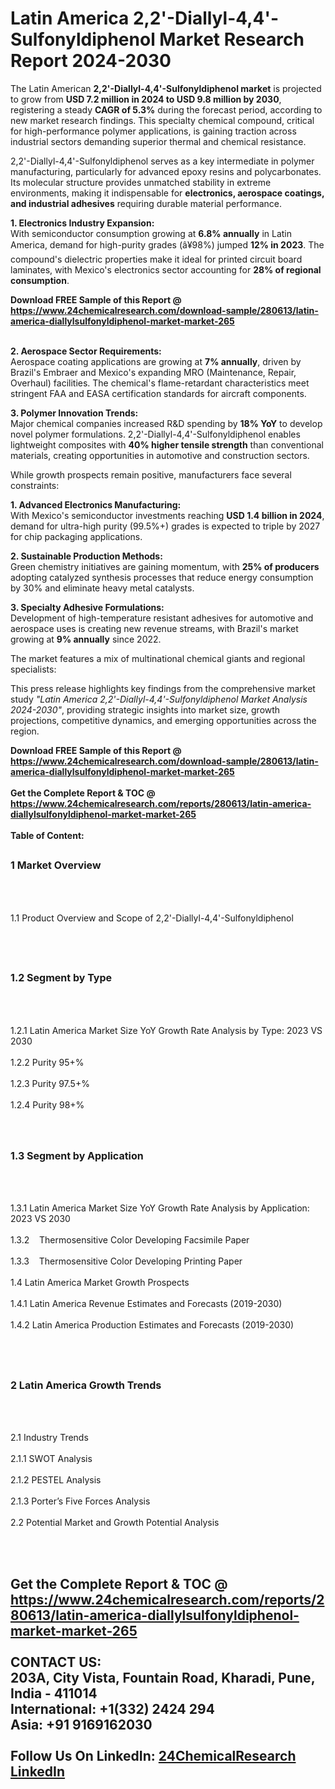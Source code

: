 <h1>Latin America 2,2'-Diallyl-4,4'-Sulfonyldiphenol Market Research Report 2024-2030</h1><p>The Latin American <strong>2,2'-Diallyl-4,4'-Sulfonyldiphenol market</strong> is projected to grow from <strong>USD 7.2 million in 2024 to USD 9.8 million by 2030</strong>, registering a steady <strong>CAGR of 5.3%</strong> during the forecast period, according to new market research findings. This specialty chemical compound, critical for high-performance polymer applications, is gaining traction across industrial sectors demanding superior thermal and chemical resistance.</p><p>2,2'-Diallyl-4,4'-Sulfonyldiphenol serves as a key intermediate in polymer manufacturing, particularly for advanced epoxy resins and polycarbonates. Its molecular structure provides unmatched stability in extreme environments, making it indispensable for <strong>electronics, aerospace coatings, and industrial adhesives</strong> requiring durable material performance.</p><p><strong>1. Electronics Industry Expansion:</strong><br>
With semiconductor consumption growing at <strong>6.8% annually</strong> in Latin America, demand for high-purity grades (â¥98%) jumped <strong>12% in 2023</strong>. The compound's dielectric properties make it ideal for printed circuit board laminates, with Mexico's electronics sector accounting for <strong>28% of regional consumption</strong>.</p><div><b>Download FREE Sample of this Report @ 
            <a href="https://www.24chemicalresearch.com/download-sample/280613/latin-america-diallylsulfonyldiphenol-market-market-265">
            https://www.24chemicalresearch.com/download-sample/280613/latin-america-diallylsulfonyldiphenol-market-market-265</a></b></div><br><p><strong>2. Aerospace Sector Requirements:</strong><br>
Aerospace coating applications are growing at <strong>7% annually</strong>, driven by Brazil's Embraer and Mexico's expanding MRO (Maintenance, Repair, Overhaul) facilities. The chemical's flame-retardant characteristics meet stringent FAA and EASA certification standards for aircraft components.</p><p><strong>3. Polymer Innovation Trends:</strong><br>
Major chemical companies increased R&amp;D spending by <strong>18% YoY</strong> to develop novel polymer formulations. 2,2'-Diallyl-4,4'-Sulfonyldiphenol enables lightweight composites with <strong>40% higher tensile strength</strong> than conventional materials, creating opportunities in automotive and construction sectors.</p><p>While growth prospects remain positive, manufacturers face several constraints:</p><p><strong>1. Advanced Electronics Manufacturing:</strong><br>
With Mexico's semiconductor investments reaching <strong>USD 1.4 billion in 2024</strong>, demand for ultra-high purity (99.5%+) grades is expected to triple by 2027 for chip packaging applications.</p><p><strong>2. Sustainable Production Methods:</strong><br>
Green chemistry initiatives are gaining momentum, with <strong>25% of producers</strong> adopting catalyzed synthesis processes that reduce energy consumption by 30% and eliminate heavy metal catalysts.</p><p><strong>3. Specialty Adhesive Formulations:</strong><br>
Development of high-temperature resistant adhesives for automotive and aerospace uses is creating new revenue streams, with Brazil's market growing at <strong>9% annually</strong> since 2022.</p><p>The market features a mix of multinational chemical giants and regional specialists:</p><p>This press release highlights key findings from the comprehensive market study <em>"Latin America 2,2'-Diallyl-4,4'-Sulfonyldiphenol Market Analysis 2024-2030"</em>, providing strategic insights into market size, growth projections, competitive dynamics, and emerging opportunities across the region.</p><div><b>Download FREE Sample of this Report @ 
            <a href="https://www.24chemicalresearch.com/download-sample/280613/latin-america-diallylsulfonyldiphenol-market-market-265">
            https://www.24chemicalresearch.com/download-sample/280613/latin-america-diallylsulfonyldiphenol-market-market-265</a></b></div><br><div><b>Get the Complete Report & TOC @ 
            <a href="https://www.24chemicalresearch.com/reports/280613/latin-america-diallylsulfonyldiphenol-market-market-265">
            https://www.24chemicalresearch.com/reports/280613/latin-america-diallylsulfonyldiphenol-market-market-265</a></b></div><br>
            <b>Table of Content:</b><p><h2><span style="font-size:16px"><strong>1 Market Overview&nbsp;&nbsp; &nbsp;</strong></span></h2><br />
<br />
<p>1.1 Product Overview and Scope of 2,2'-Diallyl-4,4'-Sulfonyldiphenol&nbsp;</p><br />
<br />
<h2><strong><span style="font-size:16px">1.2 Segment by Type&nbsp;&nbsp; &nbsp;</span></strong></h2><br />
<br />
<p>1.2.1 Latin America Market Size YoY Growth Rate Analysis by Type: 2023 VS 2030&nbsp;&nbsp; &nbsp;<br /><br />
1.2.2 Purity 95+%&nbsp;&nbsp; &nbsp;<br /><br />
1.2.3 Purity 97.5+%<br /><br />
1.2.4 Purity 98+%<br /><br />
<br />
<h2><span style="font-size:16px"><strong>1.3 Segment by Application&nbsp;&nbsp;</strong></span></h2><br />
<br />
<p>1.3.1 Latin America Market Size YoY Growth Rate Analysis by Application: 2023 VS 2030&nbsp;&nbsp; &nbsp;<br /><br />
1.3.2&nbsp;&nbsp; &nbsp;Thermosensitive Color Developing Facsimile Paper<br /><br />
1.3.3&nbsp;&nbsp; &nbsp;Thermosensitive Color Developing Printing Paper<br /><br />
1.4 Latin America Market Growth Prospects&nbsp;&nbsp; &nbsp;<br /><br />
1.4.1 Latin America Revenue Estimates and Forecasts (2019-2030)&nbsp;&nbsp; &nbsp;<br /><br />
1.4.2 Latin America Production Estimates and Forecasts (2019-2030)&nbsp;&nbsp;</p><br />
<br />
<h2><span style="font-size:16px"><strong>2 Latin America Growth Trends&nbsp;&nbsp; &nbsp;</strong></span></h2><br />
<br />
<p>2.1 Industry Trends&nbsp;&nbsp; &nbsp;<br /><br />
2.1.1 SWOT Analysis&nbsp;&nbsp; &nbsp;<br /><br />
2.1.2 PESTEL Analysis&nbsp;&nbsp; &nbsp;<br /><br />
2.1.3 Porter&rsquo;s Five Forces Analysis&nbsp;&nbsp; &nbsp;<br /><br />
2.2 Potential Market and Growth Potential Analysis&nbsp;&nbsp; &nbsp;</p><br />
<br />
<h2><sp</p><div><b>Get the Complete Report & TOC @ 
            <a href="https://www.24chemicalresearch.com/reports/280613/latin-america-diallylsulfonyldiphenol-market-market-265">
            https://www.24chemicalresearch.com/reports/280613/latin-america-diallylsulfonyldiphenol-market-market-265</a></b></div><br><b>CONTACT US:</b><br>
            203A, City Vista, Fountain Road, Kharadi, Pune, India - 411014<br>
            International: +1(332) 2424 294<br>
            Asia: +91 9169162030 <br><br>
            Follow Us On LinkedIn: <a href="https://www.linkedin.com/company/24chemicalresearch/">24ChemicalResearch LinkedIn</a>